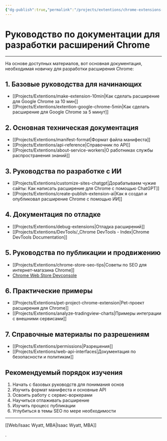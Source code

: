 ```yaml
---
{"dg-publish":true,"permalink":"/projects/extentions/chrome-extensions-index/","dgPassFrontmatter":true}
---
```


# Руководство по документации для разработки расширений Chrome

--- 

На основе доступных материалов, вот основная документация, необходимая новичку для разработки расширения Chrome:

## 1. Базовые руководства для начинающих
- [[Projects/Extentions/make-extension-10min\|Как сделать расширение для Google Chrome за 10 мин]]
- [[Projects/Extentions/extention-google-chrome-5min\|Как сделать расширение для Google Chrome за 5 минут]]

## 2. Основная техническая документация
- [[Projects/Extentions/manifest-format\|Формат файла манифеста]]
- [[Projects/Extentions/api-reference\|Справочник по API]]
- [[Projects/Extentions/about-service-workers\|О работниках службы распространения знаний]]

## 3. Руководства по разработке с ИИ
- [[Projects/Extentions/customize-sites-chatgpt\|Дорабатываем чужие сайты: Как написать расширение для Chrome с помощью ChatGPT]]
- [[Projects/Extentions/create-publish-extension-ai\|Как я создал и опубликовал расширение Chrome с помощью ИИ]]

## 4. Документация по отладке
- [[Projects/Extentions/debug-extensions\|Отладка расширений]]
- [[Projects/Extentions/DevTools/_Chrome DevTools - Index\|Chrome DevTools Documentation]]

## 5. Руководства по публикации и продвижению
- [[Projects/Extentions/chrome-store-seo-tips\|Советы по SEO для интернет-магазина Chrome]]
- [Chrome Web Store Devconsole](https://chrome.google.com/webstore/devconsole/)

## 6. Практические примеры
- [[Projects/Extentions/pet-project-chrome-extension\|Pet-проект расширения для Chrome]]
- [[Projects/Extentions/analyze-tradingview-charts\|Примеры интеграции с внешними сервисами]]

## 7. Справочные материалы по разрешениям
- [[Projects/Extentions/permissions\|Разрешения]]
- [[Projects/Extentions/web-api-interfaces\|Документация по безопасности и политикам]]

## Рекомендуемый порядок изучения
1. Начать с базовых руководств для понимания основ
2. Изучить формат манифеста и основные API
3. Освоить работу с сервис-воркерами
4. Научиться отлаживать расширение
5. Изучить процесс публикации
6. Углубиться в темы SEO по мере необходимости 


-----
[[Web/Isaac Wyatt, MBA\|Isaac Wyatt, MBA]]

.
